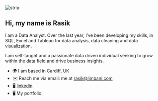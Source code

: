 ![strip](https://user-images.githubusercontent.com/127439365/231441168-426694eb-7c7c-40a2-bfc3-332550258465.jpg)








## Hi, my name is Rasik

I am a Data Analyst. Over the last year, I’ve been developing my skills, in SQL, Excel and Tableau for data analysis, data cleaning and data visualization. 

I am self-taught and a passionate data driven individual seeking to grow within the data field and drive business insights. 

- 🌍 I am based in Cardiff, UK
- ✉️ Reach me via email: me at rasik@limbani.com
- 🖥️ [linkedin](https://www.linkedin.com/in/rasiklal-limbani-004931163/)
- 🖥️ My portfolio:
